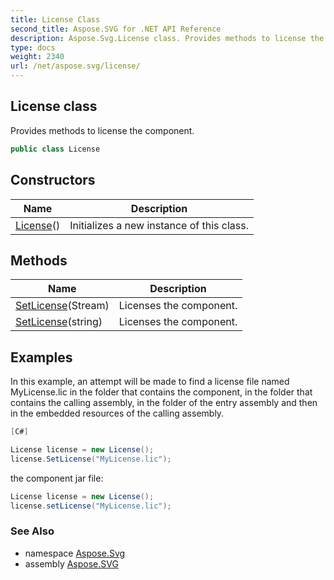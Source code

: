 ```yaml
---
title: License Class
second_title: Aspose.SVG for .NET API Reference
description: Aspose.Svg.License class. Provides methods to license the component
type: docs
weight: 2340
url: /net/aspose.svg/license/
---
```

## License class

Provides methods to license the component.

```csharp
public class License
```

## Constructors

| Name | Description |
| --- | --- |
| [License](license/)() | Initializes a new instance of this class. |

## Methods

| Name | Description |
| --- | --- |
| [SetLicense](../../aspose.svg/license/setlicense/#setlicense)(Stream) | Licenses the component. |
| [SetLicense](../../aspose.svg/license/setlicense/#setlicense_1)(string) | Licenses the component. |

## Examples

In this example, an attempt will be made to find a license file named MyLicense.lic in the folder that contains  the component, in the folder that contains the calling assembly, in the folder of the entry assembly and then in the embedded resources of the calling assembly.

```csharp
[C#]

License license = new License();
license.SetLicense("MyLicense.lic");
```

the component jar file:

```csharp
License license = new License();
license.setLicense("MyLicense.lic");
```

### See Also

* namespace [Aspose.Svg](../../aspose.svg/)
* assembly [Aspose.SVG](../../)
